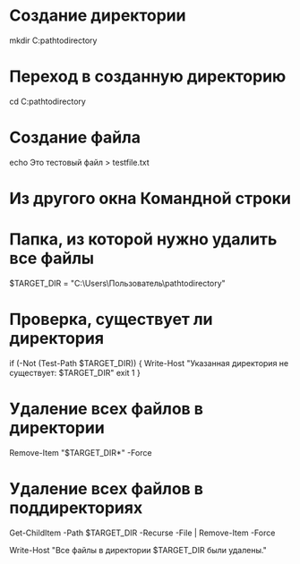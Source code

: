 
# Создание директории
mkdir C:pathtodirectory

# Переход в созданную директорию
cd C:pathtodirectory

# Создание файла
echo Это тестовый файл > testfile.txt

# Из другого окна Командной строки
# Папка, из которой нужно удалить все файлы
$TARGET_DIR = "C:\Users\Пользователь\pathtodirectory"

# Проверка, существует ли директория
if (-Not (Test-Path $TARGET_DIR)) {
    Write-Host "Указанная директория не существует: $TARGET_DIR"
    exit 1
}

# Удаление всех файлов в директории
Remove-Item "$TARGET_DIR*" -Force

# Удаление всех файлов в поддиректориях
Get-ChildItem -Path $TARGET_DIR -Recurse -File | Remove-Item -Force

Write-Host "Все файлы в директории $TARGET_DIR были удалены."

